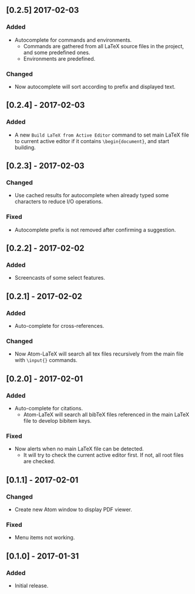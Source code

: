 ## [0.2.5]  2017-02-03
### Added
* Autocomplete for commands and environments.
  * Commands are gathered from all LaTeX source files in the project, and some predefined ones.
  * Environments are predefined.
### Changed
* Now autocomplete will sort according to prefix and displayed text.

## [0.2.4] - 2017-02-03
### Added
* A new `Build LaTeX from Active Editor` command to set main LaTeX file to current active editor if it contains `\begin{document}`, and start building.

## [0.2.3] - 2017-02-03
### Changed
* Use cached results for autocomplete when already typed some characters to reduce I/O operations.
### Fixed
* Autocomplete prefix is not removed after confirming a suggestion.

## [0.2.2] - 2017-02-02
### Added
* Screencasts of some select features.

## [0.2.1] - 2017-02-02
### Added
* Auto-complete for cross-references.
### Changed
* Now Atom-LaTeX will search all tex files recursively from the main file with `\input{}` commands.

## [0.2.0] - 2017-02-01
### Added
* Auto-complete for citations.
  * Atom-LaTeX will search all bibTeX files referenced in the main LaTeX file to develop bibitem keys.
### Fixed
* Now alerts when no main LaTeX file can be detected.
  * It will try to check the current active editor first. If not, all root files are checked.

## [0.1.1] - 2017-02-01
### Changed
* Create new Atom window to display PDF viewer.
### Fixed
* Menu items not working.

## [0.1.0] - 2017-01-31
### Added
* Initial release.
